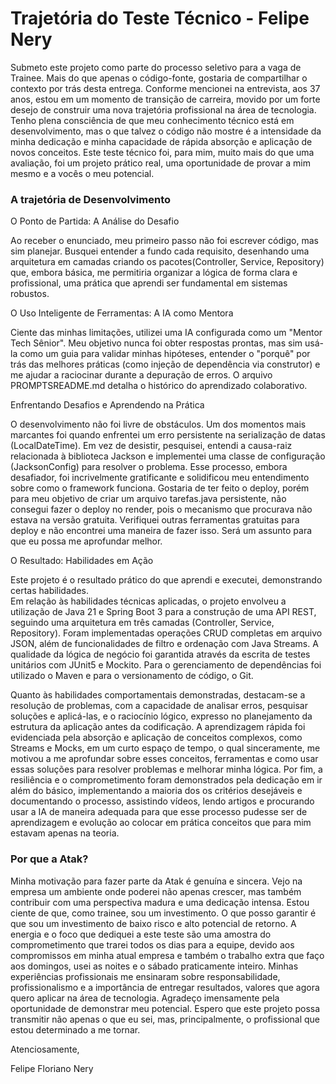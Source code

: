 ﻿# **Trajetória do Teste Técnico - Felipe Nery** 
Submeto este projeto como parte do processo seletivo para a vaga de Trainee. 
  Mais do que apenas o código-fonte, gostaria de compartilhar o contexto por trás desta entrega. Conforme mencionei na entrevista, aos 37 anos, estou em um momento de transição de carreira, movido por um forte desejo de construir uma nova trajetória profissional na área de tecnologia. Tenho plena consciência de que meu conhecimento técnico está em desenvolvimento, mas o que talvez o código não mostre é a intensidade da minha dedicação 
e minha capacidade de rápida absorção e aplicação de novos conceitos.   Este teste técnico foi, para mim, muito mais do que uma avaliação, foi um projeto prático real, uma oportunidade de provar a mim mesmo e a vocês o meu potencial. 

### **A trajetória de Desenvolvimento** 
O Ponto de Partida: A Análise do Desafio 

  Ao receber o enunciado, meu primeiro passo não foi escrever código, mas sim planejar. Busquei entender a fundo cada requisito, desenhando uma arquitetura em camadas criando os pacotes(Controller, Service, Repository) que, embora básica, me permitiria organizar a lógica de forma clara e profissional, uma prática que aprendi ser fundamental em sistemas robustos. 

O Uso Inteligente de Ferramentas: A IA como Mentora 

  Ciente das minhas limitações, utilizei uma IA configurada como um "Mentor Tech Sênior". Meu objetivo nunca foi obter respostas prontas, mas sim usá-la como um guia para validar minhas hipóteses, entender o "porquê" por trás das melhores práticas (como injeção de dependência via construtor) e me ajudar a raciocinar durante a depuração de erros. O arquivo PROMPTSREADME.md detalha o histórico do aprendizado colaborativo. 

Enfrentando Desafios e Aprendendo na Prática 

  O desenvolvimento não foi livre de obstáculos. Um dos momentos mais marcantes foi quando enfrentei um erro persistente na serialização de datas (LocalDateTime). Em vez de desistir, pesquisei, entendi a causa-raiz relacionada à biblioteca Jackson e implementei uma classe de configuração (JacksonConfig) para resolver o problema. Esse processo, embora desafiador, foi incrivelmente gratificante e solidificou meu entendimento sobre como o framework funciona. Gostaria de ter feito o deploy, porém para meu objetivo de criar um arquivo tarefas.java persistente, não consegui fazer o deploy no render, pois o mecanismo que procurava não estava na versão gratuita. Verifiquei outras ferramentas gratuitas para deploy e não encontrei uma maneira de fazer isso. Será um assunto para que eu possa me aprofundar melhor.  

O Resultado: Habilidades em Ação 

  Este projeto é o resultado prático do que aprendi e executei, demonstrando certas habilidades.  
  Em relação às habilidades técnicas aplicadas, o projeto envolveu a utilização de Java 21 e Spring Boot 3 para a construção de uma API REST, seguindo uma arquitetura em três camadas (Controller, Service, Repository). Foram implementadas operações CRUD completas  em arquivo JSON, além de funcionalidades de filtro e ordenação com Java Streams. A qualidade da lógica de negócio foi garantida através da escrita de testes unitários com JUnit5 e Mockito. Para o gerenciamento de dependências foi utilizado o Maven e para o versionamento de código, o Git.  
  
  Quanto às habilidades comportamentais demonstradas, destacam-se a resolução de problemas, com a capacidade de analisar erros, pesquisar soluções e aplicá-las, e o raciocínio lógico, expresso no planejamento da estrutura da aplicação antes da codificação. A aprendizagem rápida foi evidenciada pela absorção e aplicação de conceitos complexos, como Streams e Mocks, em um curto espaço de tempo, o qual sinceramente, me motivou a me aprofundar sobre esses conceitos, ferramentas e como usar essas soluções para resolver problemas e melhorar minha lógica. Por fim, a resiliência e o comprometimento foram demonstrados pela dedicação em ir além do básico, implementando a maioria dos os critérios desejáveis e documentando o processo, assistindo vídeos, lendo artigos e procurando usar a IA de maneira adequada para que esse processo pudesse ser de aprendizagem e evolução ao colocar em prática conceitos que para mim estavam apenas na teoria. 

### **Por que a Atak?** 
Minha motivação para fazer parte da Atak é genuína e sincera. Vejo na empresa um ambiente onde poderei não apenas crescer, mas também contribuir com uma perspectiva madura e uma dedicação intensa. 
  Estou ciente de que, como trainee, sou um investimento. O que posso garantir é que sou um investimento de baixo risco e alto potencial de retorno. A energia e o foco que dediquei a este teste são uma amostra do comprometimento que trarei todos os dias para a equipe, devido aos compromissos em minha atual empresa e também o trabalho extra que faço aos domingos, usei as noites e o sábado praticamente inteiro. Minhas experiências profissionais me ensinaram sobre responsabilidade, profissionalismo e a importância de entregar resultados, valores que agora quero aplicar na área de tecnologia. 
  Agradeço imensamente pela oportunidade de demonstrar meu potencial. Espero que este projeto possa transmitir não apenas o que eu sei, mas, principalmente, o profissional que estou determinado a me tornar. 

Atenciosamente,

Felipe Floriano Nery 
